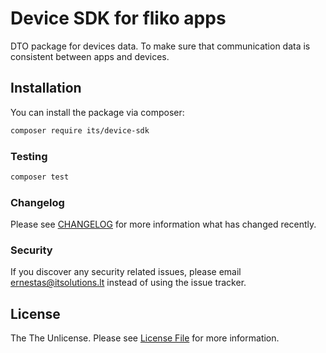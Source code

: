 # Device SDK for fliko apps

DTO package for devices data. To make sure that communication data is consistent between apps and devices.

## Installation

You can install the package via composer:

```bash
composer require its/device-sdk
```

### Testing

```bash
composer test
```

### Changelog

Please see [CHANGELOG](CHANGELOG.md) for more information what has changed recently.


### Security

If you discover any security related issues, please email ernestas@itsolutions.lt instead of using the issue tracker.

## License

The The Unlicense. Please see [License File](LICENSE.md) for more information.
